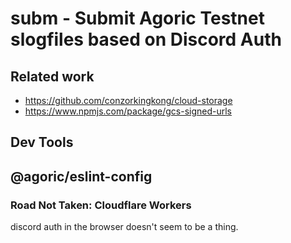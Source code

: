 # subm - Submit Agoric Testnet slogfiles based on Discord Auth

## Related work

  - https://github.com/conzorkingkong/cloud-storage
  - https://www.npmjs.com/package/gcs-signed-urls

## Dev Tools

## @agoric/eslint-config

### Road Not Taken: Cloudflare Workers

discord auth in the browser doesn't seem to be a thing.
